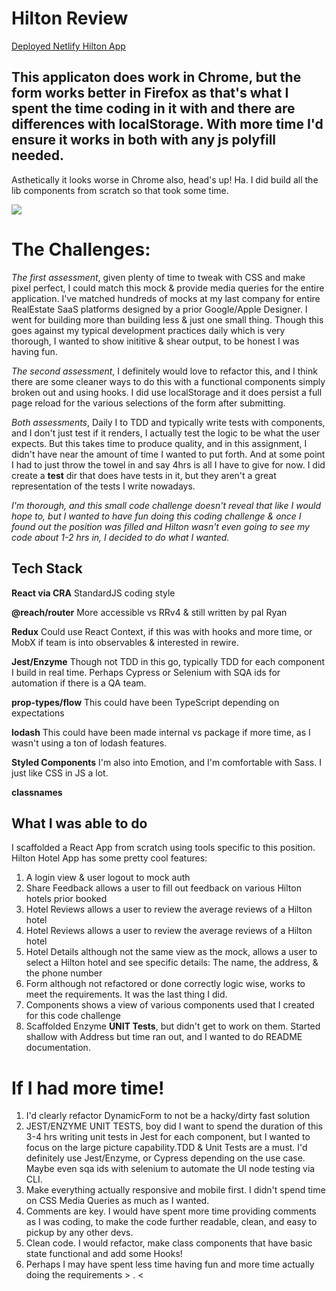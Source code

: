 # Hilton Review

[Deployed Netlify Hilton App](https://hilton-hotels.netlify.com/login)

## This applicaton does work in Chrome, but the form works better in Firefox as that's what I spent the time coding in it with and there are differences with localStorage. With more time I'd ensure it works in both with any js polyfill needed.
Asthetically it looks worse in Chrome also, head's up! Ha. I did build all the lib components from scratch so that took some time.


![](https://imgur.com/ErdpJsT)

# The Challenges:

*The first assessment*, given plenty of time to tweak with CSS and make pixel perfect, I could match this mock & provide media queries for the entire application. I've matched hundreds of mocks at my last company for entire RealEstate SaaS platforms designed by a prior Google/Apple Designer. I went for building more than building less & just one small thing. Though this goes against my typical development practices daily which is very thorough, I wanted to show inititive & shear output, to be honest I was having fun.

*The second assessment*, I definitely would love to refactor this, and I think there are some cleaner ways to do this with a functional components simply broken out and using hooks. I did use localStorage and it does persist a full page reload for the various selections of the form after submitting.

*Both assessments*, Daily I to TDD and typically write tests with components, and I don't just test if it renders, I actually test the logic to be what the user expects. But this takes time to produce quality, and in this assignment, I didn't have near the amount of time I wanted to put forth. And at some point I had to just throw the towel in and say 4hrs is all I have to give for now. I did create a __test__ dir that does have tests in it, but they aren't a great representation of the tests I write nowadays.

*I'm thorough, and this small code challenge doesn't reveal that like I would hope to, but I wanted to have fun doing this coding challenge & once I found out the position was filled and Hilton wasn't even going to see my code about 1-2 hrs in, I decided to do what I wanted.*

## Tech Stack

**React via CRA** StandardJS coding style

**@reach/router** More accessible vs RRv4 & still written by pal Ryan

**Redux** Could use React Context, if this was with hooks and more time, or MobX if team is into observables & interested in rewire.

**Jest/Enzyme** Though not TDD in this go, typically TDD for each component I build in real time. Perhaps Cypress or Selenium with SQA ids for automation if there is a QA team.

**prop-types/flow** This could have been TypeScript depending on expectations

 **lodash** This could have been made internal vs package if more time, as I wasn't using a ton of lodash features.

**Styled Components** I'm also into Emotion, and I'm comfortable with Sass. I just like CSS in JS a lot.

**classnames**


## What I was able to do

I scaffolded a React App from scratch using tools specific to this position.
Hilton Hotel App has some pretty cool features:

1. A login view & user logout to mock auth
2. Share Feedback allows a user to fill out feedback on various Hilton hotels prior booked
3. Hotel Reviews allows a user to review the average reviews of a Hilton hotel
3. Hotel Reviews allows a user to review the average reviews of a Hilton hotel
4. Hotel Details although not the same view as the mock, allows a user to select a Hilton hotel and see specific details: The name, the address, & the phone number
5. Form although not refactored or done correctly logic wise, works to meet the requirements. It was the last thing I did.
6. Components shows a view of various components used that I created for this code challenge
7. Scaffolded Enzyme **UNIT Tests**, but didn't get to work on them. Started shallow with Address but time ran out, and I wanted to do README documentation.

# If I had more time!

1. I'd clearly refactor DynamicForm to not be a hacky/dirty fast solution
2. JEST/ENZYME UNIT TESTS, boy did I want to spend the duration of this 3-4 hrs writing unit tests in Jest for each component, but I wanted to focus on the large picture capability.TDD & Unit Tests are a must. I'd definitely use Jest/Enzyme, or Cypress depending on the use case. Maybe even sqa ids with selenium to automate the UI node testing via CLI.
3. Make everything actually responsive and mobile first. I didn't spend time on CSS Media Queries as much as I wanted.
4. Comments are key. I would have spent more time providing comments as I was coding, to make the code further readable, clean, and easy to pickup by any other devs.
5. Clean code. I would refactor, make class components that have basic state functional and add some Hooks!
6. Perhaps I may have spent less time having fun and more time actually doing the requirements > . <
